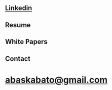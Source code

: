 
## [Linkedin](https://www.linkedin.com/in/abas-kabato/)

## Resume

## White Papers

## Contact
 # abaskabato@gmail.com




